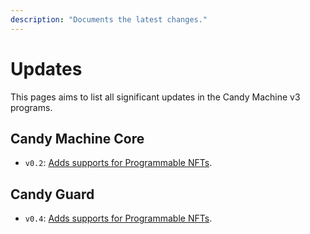 ```yaml
---
description: "Documents the latest changes."
---
```


# Updates

This pages aims to list all significant updates in the Candy Machine v3 programs.

## Candy Machine Core

- `v0.2`: [Adds supports for Programmable NFTs](/programs/candy-machine/programmable-nfts).

## Candy Guard

- `v0.4`: [Adds supports for Programmable NFTs](/programs/candy-machine/programmable-nfts).
